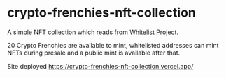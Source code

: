 # crypto-frenchies-nft-collection

A simple NFT collection which reads from [Whitelist Project](https://github.com/shan5742/crypto-frenchies-whitelist).

20 Crypto Frenchies are available to mint, whitelisted addresses can mint NFTs during presale and a public mint is available after that.

Site deployed https://crypto-frenchies-nft-collection.vercel.app/
